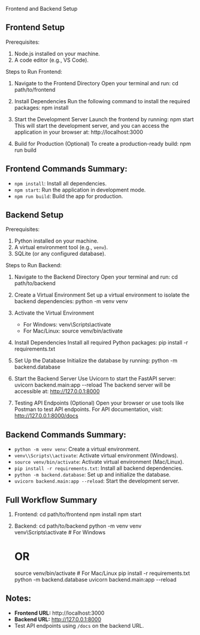 
Frontend and Backend Setup


Frontend Setup
--------------

Prerequisites:
1. Node.js installed on your machine.
2. A code editor (e.g., VS Code).

Steps to Run Frontend:

1. Navigate to the Frontend Directory
   Open your terminal and run:
   cd path/to/frontend

2. Install Dependencies
   Run the following command to install the required packages:
   npm install

3. Start the Development Server
   Launch the frontend by running:
   npm start
   This will start the development server, and you can access the application in your browser at:
   http://localhost:3000

4. Build for Production (Optional)
   To create a production-ready build:
   npm run build

Frontend Commands Summary:
--------------------------
- `npm install`: Install all dependencies.
- `npm start`: Run the application in development mode.
- `npm run build`: Build the app for production.

Backend Setup
-------------

Prerequisites:
1. Python installed on your machine.
2. A virtual environment tool (e.g., `venv`).
3. SQLite (or any configured database).

Steps to Run Backend:

1. Navigate to the Backend Directory
   Open your terminal and run:
   cd path/to/backend

2. Create a Virtual Environment
   Set up a virtual environment to isolate the backend dependencies:
   python -m venv venv

3. Activate the Virtual Environment
   - For Windows:
     venv\\Scripts\\activate
   - For Mac/Linux:
     source venv/bin/activate

4. Install Dependencies
   Install all required Python packages:
   pip install -r requirements.txt

5. Set Up the Database
   Initialize the database by running:
   python -m backend.database

6. Start the Backend Server
   Use Uvicorn to start the FastAPI server:
   uvicorn backend.main:app --reload
   The backend server will be accessible at:
   http://127.0.0.1:8000

7. Testing API Endpoints (Optional)
   Open your browser or use tools like Postman to test API endpoints. For API documentation, visit:
   http://127.0.0.1:8000/docs

Backend Commands Summary:
-------------------------
- `python -m venv venv`: Create a virtual environment.
- `venv\\Scripts\\activate`: Activate virtual environment (Windows).
- `source venv/bin/activate`: Activate virtual environment (Mac/Linux).
- `pip install -r requirements.txt`: Install all backend dependencies.
- `python -m backend.database`: Set up and initialize the database.
- `uvicorn backend.main:app --reload`: Start the development server.

Full Workflow Summary
---------------------

1. Frontend:
   cd path/to/frontend
   npm install
   npm start

2. Backend:
   cd path/to/backend
   python -m venv venv
   venv\\Scripts\\activate   # For Windows
   # OR
   source venv/bin/activate  # For Mac/Linux
   pip install -r requirements.txt
   python -m backend.database
   uvicorn backend.main:app --reload

Notes:
------
- **Frontend URL:** http://localhost:3000
- **Backend URL:** http://127.0.0.1:8000
- Test API endpoints using `/docs` on the backend URL.
